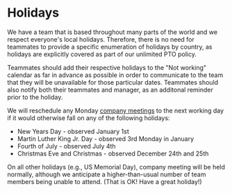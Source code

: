 # Holidays

We have a team that is based throughout many parts of the world and we respect everyone's local holidays. Therefore, there is no need for teammates to provide a specific enumeration of holidays by country, as holidays are explicitly covered as part of our unlimited PTO policy. 

Teammates should add their respective holidays to the "Not working" calendar as far in advance as possible in order to communicate to the team that they will be unavailable for those particular dates. Teammates should also notify both their teammates and manager, as an additonal reminder prior to the holiday.

We will reschedule any Monday [company meetings](../communication/company_meeting.md) to the next working day if it would otherwise fall on any of the following holidays:

* New Years Day - observed January 1st
* Martin Luther King Jr. Day - observed 3rd Monday in January
* Fourth of July - observed July 4th
* Christmas Eve and Christmas - observed December 24th and 25th

On all other holidays (e.g., US Memorial Day), company meeting will be held normally, although we anticipate a higher-than-usual number of team members being unable to attend. (That is OK! Have a great holiday!)
